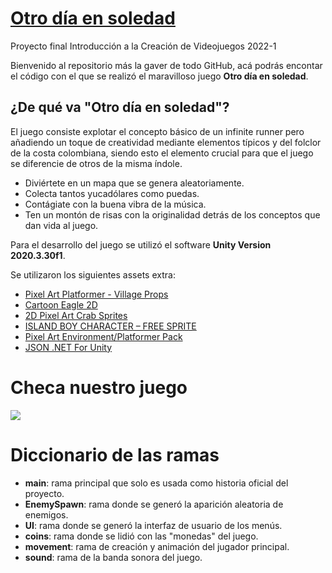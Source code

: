 # [Otro día en soledad](https://daestradam.itch.io/otro-dia-en-soledad)

Proyecto final Introducción a la Creación de Videojuegos 2022-1

Bienvenido al repositorio más la gaver de todo GitHub, acá podrás encontar el código con el que se realizó el maravilloso juego **Otro día en soledad**.

## ¿De qué va "Otro día en soledad"?

El juego consiste explotar el concepto básico de un infinite runner pero añadiendo un
toque de creatividad mediante elementos típicos y del folclor de la costa colombiana,
siendo esto el elemento crucial para que el juego se diferencie de otros de la misma índole.

* Diviértete en un mapa que se genera aleatoriamente.
* Colecta tantos yucadólares como puedas.
* Contágiate con la buena vibra de la música.
* Ten un montón de risas con la originalidad detrás de los conceptos que dan vida al juego.


Para el desarrollo del juego se utilizó el software **Unity Version 2020.3.30f1**.


Se utilizaron los siguientes assets extra:

* [Pixel Art Platformer - Village Props](https://assetstore.unity.com/packages/2d/environments/pixel-art-platformer-village-props-166114)
* [Cartoon Eagle 2D](https://assetstore.unity.com/packages/2d/characters/cartoon-eagle-2d-196612)
* [2D Pixel Art Crab Sprites](https://elthen.itch.io/2d-pixel-art-crab-sprites)
* [ISLAND BOY CHARACTER – FREE SPRITE](https://craftpix.net/freebies/island-boy-character-free-sprite/)
* [Pixel Art Environment/Platformer Pack
](https://assetstore.unity.com/packages/2d/pixel-art-environment-platformer-pack-195739#reviews)
* [JSON .NET For Unity](https://assetstore.unity.com/packages/tools/input-management/json-net-for-unity-11347)

# Checa nuestro juego

![](Demo.gif)

# Diccionario de las ramas
* **main**: rama principal que solo es usada como historia oficial del proyecto.
* **EnemySpawn**: rama donde se generó la aparición aleatoria de enemigos.
* **UI**: rama donde se generó la interfaz de usuario de los menús.
* **coins**: rama donde se lidió con las "monedas" del juego.
* **movement**: rama de creación y animación del jugador principal.
* **sound**: rama de la banda sonora del juego.
